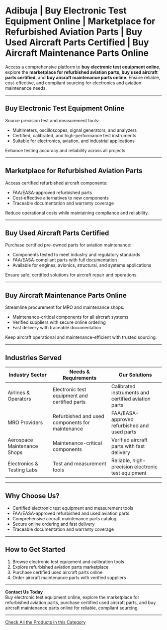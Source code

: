 # Adibuja | Buy Electronic Test Equipment Online | Marketplace for Refurbished Aviation Parts | Buy Used Aircraft Parts Certified | Buy Aircraft Maintenance Parts Online

Access a comprehensive platform to **buy electronic test equipment online**, explore the **marketplace for refurbished aviation parts**, **buy used aircraft parts certified**, and **buy aircraft maintenance parts online**. Ensure reliable, cost-effective, and compliant sourcing for electronics and aviation maintenance needs.

---

## Buy Electronic Test Equipment Online

Source precision test and measurement tools:

- Multimeters, oscilloscopes, signal generators, and analyzers  
- Certified, calibrated, and high-performance test instruments  
- Suitable for electronics, aviation, and industrial applications  

Enhance testing accuracy and reliability across all projects.

---

## Marketplace for Refurbished Aviation Parts

Access certified refurbished aircraft components:

- FAA/EASA-approved refurbished parts  
- Cost-effective alternatives to new components  
- Traceable documentation and warranty coverage  

Reduce operational costs while maintaining compliance and reliability.

---

## Buy Used Aircraft Parts Certified

Purchase certified pre-owned parts for aviation maintenance:

- Components tested to meet industry and regulatory standards  
- FAA/EASA-compliant parts with full documentation  
- Available for engines, avionics, structural, and systems applications  

Ensure safe, certified solutions for aircraft repair and operations.

---

## Buy Aircraft Maintenance Parts Online

Streamline procurement for MRO and maintenance shops:

- Maintenance-critical components for all aircraft systems  
- Verified suppliers with secure online ordering  
- Fast delivery with traceable documentation  

Keep aircraft operational and maintenance-efficient with trusted sourcing.

---

## Industries Served

| Industry Sector          | Needs & Requirements                              | Our Solutions                                     |
|--------------------------|--------------------------------------------------|--------------------------------------------------|
| Airlines & Operators     | Electronic test equipment and certified parts     | Calibrated instruments and certified aviation parts |
| MRO Providers            | Refurbished and used components for maintenance  | FAA/EASA-approved refurbished and used parts    |
| Aerospace Maintenance Shops | Maintenance-critical components                 | Verified aircraft parts with fast delivery       |
| Electronics & Testing Labs | Test and measurement tools                        | Reliable, high-precision electronic test equipment|

---

## Why Choose Us?

- Certified electronic test equipment and measurement tools  
- FAA/EASA-approved refurbished and used aviation parts  
- Comprehensive aircraft maintenance parts catalog  
- Secure online ordering and fast delivery  
- Traceable documentation and warranty coverage  

---

## How to Get Started

1. Browse electronic test equipment and calibration tools  
2. Explore refurbished aviation parts marketplace  
3. Purchase certified used aircraft parts online  
4. Order aircraft maintenance parts with verified suppliers  

---

**Contact Us Today**  
Buy electronic test equipment online, explore the marketplace for refurbished aviation parts, purchase certified used aircraft parts, and buy aircraft maintenance parts online for reliable, compliant sourcing.

---
[Check All the Products in this Category](https://www.adibuja.com/categories/electronics)
